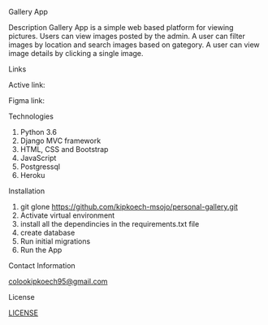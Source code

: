 Gallery App

Description
Gallery App is a simple web based platform for viewing pictures. Users can view images posted by the admin. A user can filter images by location and search images based on gategory. A user can view image details by clicking a single image.

Links 

Active link:

Figma link:

Technologies

1. Python 3.6
2. Django MVC framework
3. HTML, CSS and Bootstrap
4. JavaScript
5. Postgressql
6. Heroku


Installation

1. git glone https://github.com/kipkoech-msojo/personal-gallery.git
2. Activate virtual environment
3. install all the dependincies in the requirements.txt file
4. create database 
5. Run initial migrations
6. Run the App


Contact Information

colookipkoech95@gmail.com


License

[LICENSE](LICENSE.md)